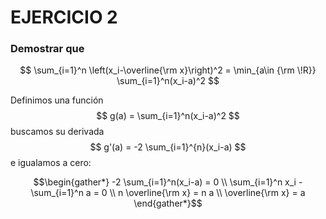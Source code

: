 # EJERCICIO 2

### Demostrar que 
$$   \sum_{i=1}^n \left(x_i-\overline{\rm x}\right)^2 = \min_{a\in {\rm \!R}} \sum_{i=1}^n(x_i-a)^2 $$


Definimos una función $$ g(a) = \sum_{i=1}^n(x_i-a)^2 $$ buscamos su derivada $$ g'(a) = -2 \sum_{i=1}^{n}(x_i-a) $$ e igualamos a cero:

$$\begin{gather*}
-2 \sum_{i=1}^n(x_i-a) = 0 \\
\sum_{i=1}^n x_i - \sum_{i=1}^n a = 0 \\
n \overline{\rm x} = n a \\
\overline{\rm x} = a 
\end{gather*}$$